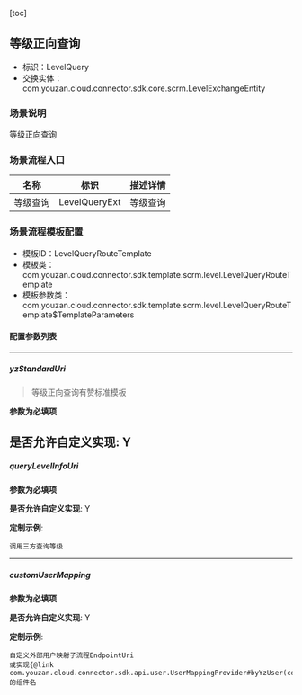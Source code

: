 [toc]

## 等级正向查询
- 标识：LevelQuery
- 交换实体：com.youzan.cloud.connector.sdk.core.scrm.LevelExchangeEntity
### 场景说明
等级正向查询
### 场景流程入口

名称 | 标识 | 描述详情
---|---|---
等级查询 | LevelQueryExt | 等级查询

### 场景流程模板配置
- 模板ID：LevelQueryRouteTemplate
- 模板类：com.youzan.cloud.connector.sdk.template.scrm.level.LevelQueryRouteTemplate
- 模板参数类：com.youzan.cloud.connector.sdk.template.scrm.level.LevelQueryRouteTemplate$TemplateParameters

#### 配置参数列表

---
##### yzStandardUri
> 等级正向查询有赞标准模板

**参数为必填项**


**是否允许自定义实现**: Y
---
##### queryLevelInfoUri
> 

**参数为必填项**


**是否允许自定义实现**: Y

**定制示例**:
```
调用三方查询等级
```
---
##### customUserMapping
> 

**参数为必填项**


**是否允许自定义实现**: Y

**定制示例**:
```
自定义外部用户映射子流程EndpointUri
或实现{@link com.youzan.cloud.connector.sdk.api.user.UserMappingProvider#byYzUser(com.youzan.cloud.connector.sdk.api.user.model.ByYzUserQryParam)}的组件名
```


